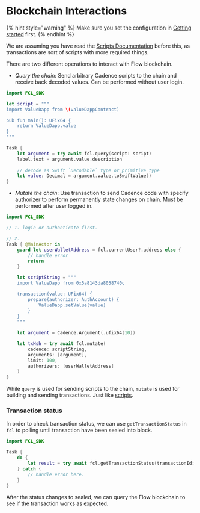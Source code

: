 # Blockchain Interactions

{% hint style="warning" %}
Make sure you set the configuration in [Getting started](getting-started.md) first.
{% endhint %}

We are assuming you have read the [Scripts Documentation](https://docs.onflow.org/fcl/reference/scripts/) before this, as transactions are sort of scripts with more required things.

There are two different operations to interact with Flow blockchain.

* _Query the chain_: Send arbitrary Cadence scripts to the chain and receive back decoded values. Can be performed without user login.

```swift
import FCL_SDK

let script = """
import ValueDapp from \(valueDappContract)

pub fun main(): UFix64 {
    return ValueDapp.value
}
"""

Task {
    let argument = try await fcl.query(script: script)
    label.text = argument.value.description
    
    // decode as Swift `Decodable` type or primitive type
    let value: Decimal = argument.value.toSwiftValue()
}
```

* _Mutate the chain_: Use transaction to send Cadence code with specify authorizer to perform permanently state changes on chain. Must be performed after user logged in.

```swift
import FCL_SDK

// 1. login or authanticate first.

// 2.
Task { @MainActor in
    guard let userWalletAddress = fcl.currentUser?.address else {
        // handle error
        return
    }

    let scriptString = """
    import ValueDapp from 0x5a8143da8058740c

    transaction(value: UFix64) {
        prepare(authorizer: AuthAccount) {
            ValueDapp.setValue(value)
        }
    }
    """

    let argument = Cadence.Argument(.ufix64(10))

    let txHsh = try await fcl.mutate(
        cadence: scriptString,
        arguments: [argument],
        limit: 100,
        authorizers: [userWalletAddress]
    )
}
```

While `query` is used for sending scripts to the chain, `mutate` is used for building and sending transactions. Just like [scripts](https://docs.onflow.org/fcl/reference/scripts/).

### Transaction status

In order to check transaction status, we can use `getTransactionStatus` in `fcl` to polling until transaction have been sealed into block.

```swift
import FCL_SDK

Task {
    do {
        let result = try await fcl.getTransactionStatus(transactionId: txHash)
    } catch {
        // handle error here.
    }
}
```

After the status changes to sealed, we can query the Flow blockchain to see if the transaction works as expected.

